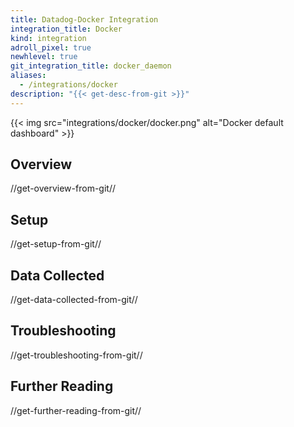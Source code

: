 ```yaml
---
title: Datadog-Docker Integration
integration_title: Docker
kind: integration
adroll_pixel: true
newhlevel: true
git_integration_title: docker_daemon
aliases:
  - /integrations/docker
description: "{{< get-desc-from-git >}}"
---
```


{{< img src="integrations/docker/docker.png" alt="Docker default dashboard" >}}

## Overview
//get-overview-from-git//

## Setup
//get-setup-from-git//

## Data Collected
//get-data-collected-from-git//

## Troubleshooting
//get-troubleshooting-from-git//

## Further Reading
//get-further-reading-from-git//